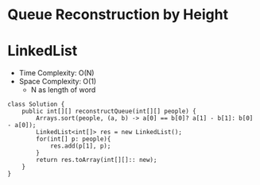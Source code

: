 # Queue Reconstruction by Height

# LinkedList

- Time Complexity: O(N)
- Space Complexity: O(1)
  - N as length of word

```
class Solution {
    public int[][] reconstructQueue(int[][] people) {
        Arrays.sort(people, (a, b) -> a[0] == b[0]? a[1] - b[1]: b[0] - a[0]);
        LinkedList<int[]> res = new LinkedList();
        for(int[] p: people){
            res.add(p[1], p);
        }
        return res.toArray(int[][]:: new);
    }
}
```
